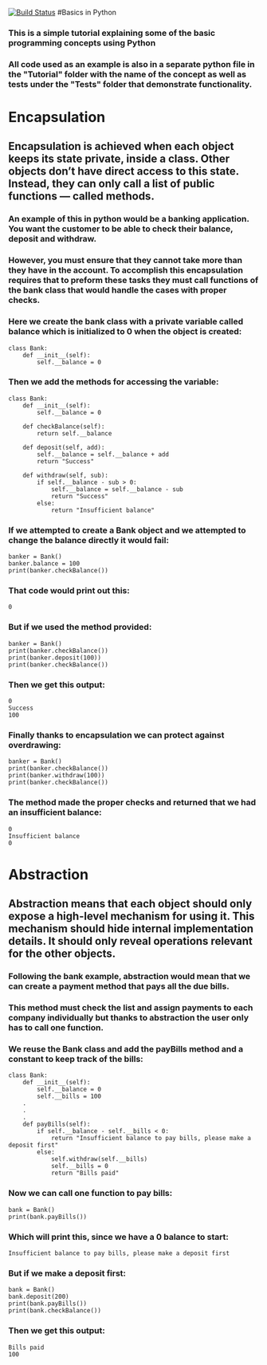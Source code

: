 [![Build Status](https://travis-ci.org/AtomIOI/PythonTutorial.svg?branch=master)](https://travis-ci.org/AtomIOI/PythonTutorial)
#Basics in Python
### This is a simple tutorial explaining some of the basic programming concepts using Python 
### All code used as an example is also in a separate python file in the "Tutorial" folder with the name of the concept as well as tests under the "Tests" folder that demonstrate functionality.

# Encapsulation 
## Encapsulation is achieved when each object keeps its state private, inside a class. Other objects don’t have direct access to this state. Instead, they can only call a list of public functions — called methods.
### An example of this in python would be a banking application. You want the customer to be able to check their balance, deposit and withdraw. 
### However, you must ensure that they cannot take more than they have in the account. To accomplish this encapsulation requires that to preform these tasks they must call functions of the bank class that would handle the cases with proper checks.
### Here we create the bank class with a private variable called balance which is initialized to 0 when the object is created: 
```
class Bank:
    def __init__(self):
        self.__balance = 0
```
### Then we add the methods for accessing the variable:
```
class Bank:
    def __init__(self):
        self.__balance = 0

    def checkBalance(self):
        return self.__balance

    def deposit(self, add):
        self.__balance = self.__balance + add
        return "Success"

    def withdraw(self, sub):
        if self.__balance - sub > 0:
            self.__balance = self.__balance - sub
            return "Success"
        else:
            return "Insufficient balance"
```
### If we attempted to create a Bank object and we attempted to change the balance directly it would fail:
```
banker = Bank()
banker.balance = 100
print(banker.checkBalance())
```
### That code would print out this:
```
0
```
### But if we used the method provided:
```
banker = Bank()
print(banker.checkBalance())
print(banker.deposit(100))
print(banker.checkBalance())
```
### Then we get this output:
```
0
Success
100
```
### Finally thanks to encapsulation we can protect against overdrawing:
```
banker = Bank()
print(banker.checkBalance())
print(banker.withdraw(100))
print(banker.checkBalance())
```
### The method made the proper checks and returned that we had an insufficient balance:
```
0
Insufficient balance
0
```

# Abstraction
## Abstraction means that each object should only expose a high-level mechanism for using it. This mechanism should hide internal implementation details. It should only reveal operations relevant for the other objects.
### Following the bank example, abstraction would mean that we can create a payment method that pays all the due bills.
### This method must check the list and assign payments to each company individually but thanks to abstraction the user only has to call one function.
### We reuse the Bank class and add the payBills method and a constant to keep track of the bills:
```
class Bank:
    def __init__(self):
        self.__balance = 0
        self.__bills = 100
    .
    .
    .
    def payBills(self):
        if self.__balance - self.__bills < 0:
            return "Insufficient balance to pay bills, please make a deposit first"
        else:
            self.withdraw(self.__bills)
            self.__bills = 0
            return "Bills paid"
```  
### Now we can call one function to pay bills:
```
bank = Bank()
print(bank.payBills())
```
### Which will print this, since we have a 0 balance to start:
```
Insufficient balance to pay bills, please make a deposit first
```
### But if we make a deposit first:
```
bank = Bank()
bank.deposit(200)
print(bank.payBills())
print(bank.checkBalance())
```
### Then we get this output:
```
Bills paid
100
```